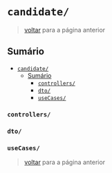 <!-- markdownlint-disable MD024 -->

# `candidate/`

> [voltar](../../c_code-analysis.md) para a página anterior

## Sumário

- [`candidate/`](#candidate)
  - [Sumário](#sumário)
    - [`controllers/`](#controllers)
    - [`dto/`](#dto)
    - [`useCases/`](#usecases)

### `controllers/`

### `dto/`

### `useCases/`

> [voltar](../../c_code-analysis.md) para a página anterior
